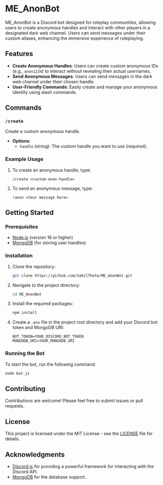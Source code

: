 # ME_AnonBot

ME_AnonBot is a Discord bot designed for roleplay communities, allowing users to create anonymous handles and interact with other players in a designated dark web channel. Users can send messages under their custom aliases, enhancing the immersive experience of roleplaying.

## Features

- **Create Anonymous Handles**: Users can create custom anonymous IDs (e.g., `anon1234`) to interact without revealing their actual usernames.
- **Send Anonymous Messages**: Users can send messages in the dark web channel under their chosen handle.
- **User-Friendly Commands**: Easily create and manage your anonymous identity using slash commands.

## Commands

### `/create`

Create a custom anonymous handle.

- **Options**:
  - `handle` (string): The custom handle you want to use (required).

### Example Usage

1. To create an anonymous handle, type:
   ```
   /create <custom-anon-handle>
   ```
2. To send an anonymous message, type:
   ```
   !anon <Your message here>
   ```

## Getting Started

### Prerequisites

- [Node.js](https://nodejs.org/) (version 16 or higher)
- [MongoDB](https://www.mongodb.com/) (for storing user handles)

### Installation

1. Clone the repository:
   ```bash
   git clone https://github.com/SahilThete/ME_AnonBot.git
   ```

2. Navigate to the project directory:
   ```bash
   cd ME_AnonBot
   ```

3. Install the required packages:
   ```bash
   npm install
   ```

4. Create a `.env` file in the project root directory and add your Discord bot token and MongoDB URI:
   ```
   BOT_TOKEN=YOUR_DISCORD_BOT_TOKEN
   MONGODB_URI=YOUR_MONGODB_URI
   ```

### Running the Bot

To start the bot, run the following command:
```bash
node bot.js
```

## Contributing

Contributions are welcome! Please feel free to submit issues or pull requests.

## License

This project is licensed under the MIT License - see the [LICENSE](LICENSE) file for details.

## Acknowledgments

- [Discord.js](https://discord.js.org/) for providing a powerful framework for interacting with the Discord API.
- [MongoDB](https://www.mongodb.com/) for the database support.